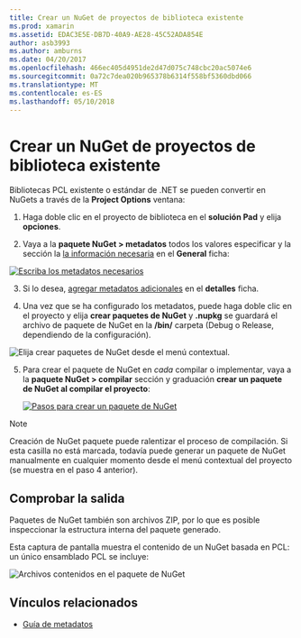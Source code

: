 ```yaml
---
title: Crear un NuGet de proyectos de biblioteca existente
ms.prod: xamarin
ms.assetid: EDAC3E5E-DB7D-40A9-AE28-45C52ADA854E
author: asb3993
ms.author: amburns
ms.date: 04/20/2017
ms.openlocfilehash: 466ec405d4951de2d47d075c748cbc20ac5074e6
ms.sourcegitcommit: 0a72c7dea020b965378b6314f558bf5360dbd066
ms.translationtype: MT
ms.contentlocale: es-ES
ms.lasthandoff: 05/10/2018
---
```

# <a name="creating-a-nuget-from-existing-library-projects"></a>Crear un NuGet de proyectos de biblioteca existente

Bibliotecas PCL existente o estándar de .NET se pueden convertir en NuGets a través de la **Project Options** ventana:

1. Haga doble clic en el proyecto de biblioteca en el **solución Pad** y elija **opciones**.

2. Vaya a la **paquete NuGet > metadatos** todos los valores especificar y la sección la [la información necesaria](~/cross-platform/app-fundamentals/nuget-multiplatform-libraries/metadata.md) en el **General** ficha:

  [![](existing-library-images/existing-metadata-sml.png "Escriba los metadatos necesarios")](existing-library-images/existing-metadata.png#lightbox)

3. Si lo desea, [agregar metadatos adicionales](~/cross-platform/app-fundamentals/nuget-multiplatform-libraries/metadata.md) en el **detalles** ficha.

4. Una vez que se ha configurado los metadatos, puede haga doble clic en el proyecto y elija **crear paquetes de NuGet** y **.nupkg** se guardará el archivo de paquete de NuGet en la **/bin/** carpeta (Debug o Release, dependiendo de la configuración).

  ![](existing-library-images/create-nuget-package.png "Elija crear paquetes de NuGet desde el menú contextual.")

5. Para crear el paquete de NuGet en _cada_ compilar o implementar, vaya a la **paquete NuGet > compilar** sección y graduación **crear un paquete de NuGet al compilar el proyecto**:

    [![](existing-library-images/existing-tickbox-sml.png "Pasos para crear un paquete de NuGet")](existing-library-images/existing-tickbox.png#lightbox)

> [!NOTE]
> Creación de NuGet paquete puede ralentizar el proceso de compilación. Si esta casilla no está marcada, todavía puede generar un paquete de NuGet manualmente en cualquier momento desde el menú contextual del proyecto (se muestra en el paso 4 anterior).

## <a name="verifying-the-output"></a>Comprobar la salida

Paquetes de NuGet también son archivos ZIP, por lo que es posible inspeccionar la estructura interna del paquete generado.

Esta captura de pantalla muestra el contenido de un NuGet basada en PCL: un único ensamblado PCL se incluye:

![](existing-library-images/nuget-output.png "Archivos contenidos en el paquete de NuGet")


## <a name="related-links"></a>Vínculos relacionados

- [Guía de metadatos](~/cross-platform/app-fundamentals/nuget-multiplatform-libraries/metadata.md)
